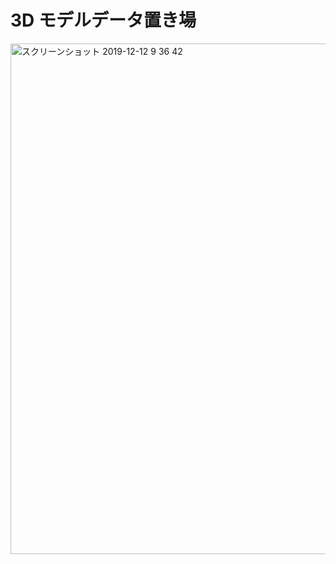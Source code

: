# 3D モデルデータ置き場

<img width="817" alt="スクリーンショット 2019-12-12 9 36 42" src="https://user-images.githubusercontent.com/416977/70673135-df13b580-1cc4-11ea-86fb-115da0d96adf.png">

